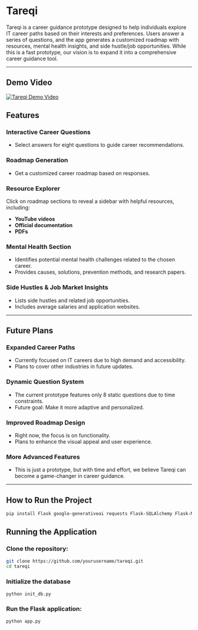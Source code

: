 # Tareqi

Tareqi is a career guidance prototype designed to help individuals explore IT career paths based on their interests and preferences. Users answer a series of questions, and the app generates a customized roadmap with resources, mental health insights, and side hustle/job opportunities. While this is a fast prototype, our vision is to expand it into a comprehensive career guidance tool.

---
## Demo Video
[![Tareqi Demo Video](https://github.com/MossabArektout/Tareqi---DevJamV4/raw/main/assests/tareqi-demo.gif)](https://github.com/MossabArektout/Tareqi---DevJamV4/raw/main/assests/tareqi-demo.mp4)

## Features

### Interactive Career Questions
- Select answers for eight questions to guide career recommendations.

### Roadmap Generation
- Get a customized career roadmap based on responses.

### Resource Explorer
Click on roadmap sections to reveal a sidebar with helpful resources, including:
- **YouTube videos**
- **Official documentation**
- **PDFs**

### Mental Health Section
- Identifies potential mental health challenges related to the chosen career.
- Provides causes, solutions, prevention methods, and research papers.

### Side Hustles & Job Market Insights
- Lists side hustles and related job opportunities.
- Includes average salaries and application websites.

---

## Future Plans

### Expanded Career Paths
- Currently focused on IT careers due to high demand and accessibility.
- Plans to cover other industries in future updates.

### Dynamic Question System
- The current prototype features only 8 static questions due to time constraints.
- Future goal: Make it more adaptive and personalized.

### Improved Roadmap Design
- Right now, the focus is on functionality.
- Plans to enhance the visual appeal and user experience.

### More Advanced Features
- This is just a prototype, but with time and effort, we believe Tareqi can become a game-changer in career guidance.

---

## How to Run the Project

```bash
pip install Flask google-generativeai requests Flask-SQLAlchemy Flask-Mail sqlite3 dotenv
```

## Running the Application

### Clone the repository:

```bash
git clone https://github.com/yourusername/tareqi.git
cd tareqi
```

### Initialize the database
```bash
python init_db.py
```

### Run the Flask application:
```bash
python app.py
```
